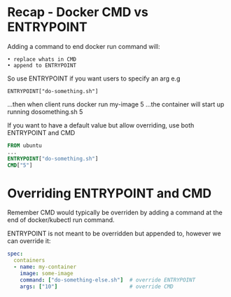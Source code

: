 # Recap - Docker CMD vs ENTRYPOINT

Adding a command to end docker run command will:

	• replace whats in CMD
	• append to ENTRYPOINT

So use ENTRYPOINT if you want users to specify an arg e.g

```
ENTRYPOINT["do-something.sh"] 
```
...then when client runs docker run my-image 5 
...the container will start up running dosomething.sh 5
 
If you want to have a default value but allow overriding, use both ENTRYPOINT and CMD
 
```DOCKERFILE
FROM ubuntu
...
ENTRYPOINT["do-something.sh"]
CMD["5"]
```

# Overriding ENTRYPOINT and CMD

Remember CMD would typically be overriden by adding a command at the end of docker/kubectl run command.
 
ENTRYPOINT is not meant to be overridden but appended to, however we can override it:
 
```yaml
spec:
  containers
  - name: my-container
    image: some-image
    command: ["do-something-else.sh"]  # override ENTRYPOINT
    args: ["10"]                       # override CMD
```